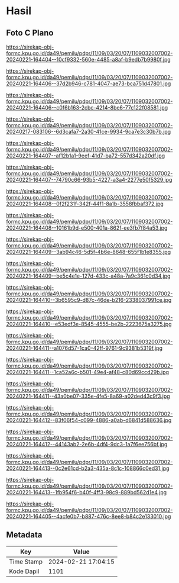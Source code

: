 # Hasil

## Foto C Plano

https://sirekap-obj-formc.kpu.go.id/da49/pemilu/pdpr/11/09/03/20/07/1109032007002-20240221-164404--10cf9332-560e-4485-a8af-b9edb7b9980f.jpg

https://sirekap-obj-formc.kpu.go.id/da49/pemilu/pdpr/11/09/03/20/07/1109032007002-20240221-164406--37d2b946-c781-4047-ae73-bca751d47801.jpg

https://sirekap-obj-formc.kpu.go.id/da49/pemilu/pdpr/11/09/03/20/07/1109032007002-20240221-164406--c0f6b163-2cbc-4214-8be6-77c122f08581.jpg

https://sirekap-obj-formc.kpu.go.id/da49/pemilu/pdpr/11/09/03/20/07/1109032007002-20240217-083106--6d3cafa7-2a30-41ce-9934-9ca7e3c30b7b.jpg

https://sirekap-obj-formc.kpu.go.id/da49/pemilu/pdpr/11/09/03/20/07/1109032007002-20240221-164407--af12b1a1-9eef-41d7-ba72-557d342a20df.jpg

https://sirekap-obj-formc.kpu.go.id/da49/pemilu/pdpr/11/09/03/20/07/1109032007002-20240221-164407--74790c66-93b5-4227-a3a4-2277e50f5329.jpg

https://sirekap-obj-formc.kpu.go.id/da49/pemilu/pdpr/11/09/03/20/07/1109032007002-20240221-164408--0f2f231f-342f-44f1-8a1b-3558fbbaf372.jpg

https://sirekap-obj-formc.kpu.go.id/da49/pemilu/pdpr/11/09/03/20/07/1109032007002-20240221-164408--10161b9d-e500-401a-862f-ee3fb7f84a53.jpg

https://sirekap-obj-formc.kpu.go.id/da49/pemilu/pdpr/11/09/03/20/07/1109032007002-20240221-164409--3ab94c46-5d5f-4b6e-8648-655f1b1e8355.jpg

https://sirekap-obj-formc.kpu.go.id/da49/pemilu/pdpr/11/09/03/20/07/1109032007002-20240221-164409--be5c4e1e-127d-433c-a48a-7a9c361c0d34.jpg

https://sirekap-obj-formc.kpu.go.id/da49/pemilu/pdpr/11/09/03/20/07/1109032007002-20240221-164410--3b6595c9-d87c-46de-b216-2338037991ce.jpg

https://sirekap-obj-formc.kpu.go.id/da49/pemilu/pdpr/11/09/03/20/07/1109032007002-20240221-164410--e53edf3e-8545-4555-be2b-2223675a3275.jpg

https://sirekap-obj-formc.kpu.go.id/da49/pemilu/pdpr/11/09/03/20/07/1109032007002-20240221-164411--a1076d57-1ca0-42ff-9761-9c9381b5319f.jpg

https://sirekap-obj-formc.kpu.go.id/da49/pemilu/pdpr/11/09/03/20/07/1109032007002-20240221-164411--1ca52a6c-b501-49e4-af48-c80d69ccd29b.jpg

https://sirekap-obj-formc.kpu.go.id/da49/pemilu/pdpr/11/09/03/20/07/1109032007002-20240221-164411--43a0be07-335e-4fe5-8a69-a02ded43c9f3.jpg

https://sirekap-obj-formc.kpu.go.id/da49/pemilu/pdpr/11/09/03/20/07/1109032007002-20240221-164412--83f06f54-c099-4886-a0ab-d6841d588636.jpg

https://sirekap-obj-formc.kpu.go.id/da49/pemilu/pdpr/11/09/03/20/07/1109032007002-20240221-164412--44143ab2-2e6b-4df4-9dc3-1a7f6ee756bf.jpg

https://sirekap-obj-formc.kpu.go.id/da49/pemilu/pdpr/11/09/03/20/07/1109032007002-20240221-164413--0c2e61cd-b2a3-435a-8c1c-108866c0ed31.jpg

https://sirekap-obj-formc.kpu.go.id/da49/pemilu/pdpr/11/09/03/20/07/1109032007002-20240221-164413--1fb954f6-b40f-4ff3-98c9-889bd562d1e4.jpg

https://sirekap-obj-formc.kpu.go.id/da49/pemilu/pdpr/11/09/03/20/07/1109032007002-20240221-164405--4acfe0b7-b887-476c-8ee8-b84c2e133010.jpg


## Metadata

| Key        | Value               |
| ---------- | ------------------- |
| Time Stamp | 2024-02-21 17:04:15 |
| Kode Dapil | 1101                |



